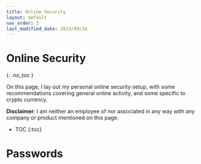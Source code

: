 ```yaml
---
title: Online Security
layout: default
nav_order: 3
last_modified_date: 2023/09/24
---
```


# Online Security
{: .no_toc }

On this page, I lay out my personal online security setup, with some recommendations covering general online activity, and some specific to crypto currency.

**Disclaimer**: I am neither an employee of nor associated in any way with any company or product mentioned on this page.

- TOC
{:toc}

# Passwords
